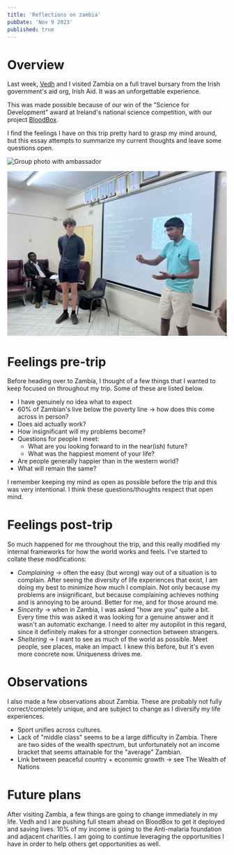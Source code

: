 ```yaml
---
title: 'Reflections on zambia'
pubDate: 'Nov 9 2023'
published: true
---
```


# Overview

Last week, [Vedh](https://vedhkannan.com) and I visited Zambia on a full travel bursary from the Irish government's aid org, Irish Aid. It was an unforgettable experience.

This was made possible because of our win of the "Science for Development" award at Ireland's national science competition, with our project [BloodBox](https://bloodbox.info).

I find the feelings I have on this trip pretty hard to grasp my mind around, but this essay attempts to summarize my current thoughts and leave some questions open.

<div>

![Group photo with ambassador](1.jpeg)

![University of Zambia](/src/content/blog/images/2.jpeg)

</div>

# Feelings pre-trip

Before heading over to Zambia, I thought of a few things that I wanted to keep focused on throughout my trip. Some of these are listed below.

- I have genuinely no idea what to expect
- 60% of Zambian's live below the poverty line -> how does this come across in person?
- Does aid actually work?
- How insignificant will my problems become?
- Questions for people I meet:
  - What are you looking forward to in the near(ish) future?
  - What was the happiest moment of your life?
- Are people generally happier than in the western world?
- What will remain the same?

I remember keeping my mind as open as possible before the trip and this was very intentional. I think these questions/thoughts respect that open mind.

# Feelings post-trip

So much happened for me throughout the trip, and this really modified my internal frameworks for how the world works and feels. I've started to collate these modifications:

- _Complaining_ -> often the easy (but wrong) way out of a situation is to complain. After seeing the diversity of life experiences that exist, I am doing my best to minimize how much I complain. Not only because my problems are insignificant, but because complaining achieves nothing and is annoying to be around. Better for me, and for those around me.
- _Sincerity_ -> when in Zambia, I was asked "how are you" quite a bit. Every time this was asked it was looking for a genuine answer and it wasn't an automatic exchange. I need to alter my autopilot in this regard, since it definitely makes for a stronger connection between strangers.
- _Sheltering_ -> I want to see as much of the world as possible. Meet people, see places, make an impact. I knew this before, but it's even more concrete now. Uniqueness drives me.

# Observations

I also made a few observations about Zambia. These are probably not fully correct/completely unique, and are subject to change as I diversify my life experiences.

- Sport unifies across cultures.
- Lack of "middle class" seems to be a large difficulty in Zambia. There are two sides of the wealth spectrum, but unfortunately not an income bracket that seems attainable for the "average" Zambian.
- Link between peaceful country + economic growth -> see The Wealth of Nations

# Future plans

After visiting Zambia, a few things are going to change immediately in my life. Vedh and I are pushing full steam ahead on BloodBox to get it deployed and saving lives. 10% of my income is going to the Anti-malaria foundation and adjacent charities. I am going to continue leveraging the opportunities I have in order to help others get opportunities as well.
